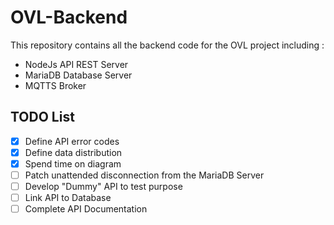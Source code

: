 # OVL-Backend
This repository contains all the backend code for the OVL project including :
- NodeJs API REST Server
- MariaDB Database Server
- MQTTS Broker

## TODO List

- [x] Define API error codes
- [x] Define data distribution
- [x] Spend time on diagram
- [ ] Patch unattended disconnection from the MariaDB Server
- [ ] Develop "Dummy" API to test purpose
- [ ] Link API to Database
- [ ] Complete API Documentation
